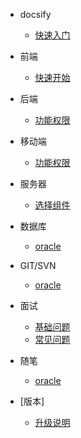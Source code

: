 - docsify

  - [快速入门](quickstart.md)
  
- 前端

  - [快速开始](quickstart.md)

- 后端
  - [功能权限](view-permission.md)

- 移动端
  - [功能权限](view-permission.md)

- 服务器

  - [选择组件](selector.md)

- 数据库

  - [oracle](oracle.md)

- GIT/SVN

  - [oracle](oracle.md)
  

- 面试

  - [基础问题](interview/base.md)  
  - [常见问题](interview/interview.md)  
  
- 随笔

  - [oracle](oracle.md)  

- [版本]
	
  - [升级说明](version.md)
